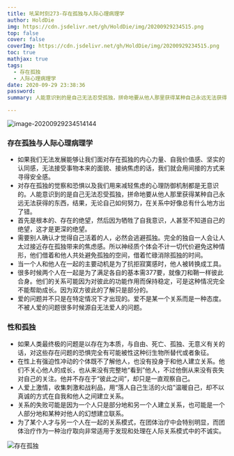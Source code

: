 ```yaml
---
title: 吼呆时刻273-存在孤独与人际心理病理学
author: HoldDie
img: https://cdn.jsdelivr.net/gh/HoldDie/img/20200929234515.png
top: false
cover: false
coverImg: https://cdn.jsdelivr.net/gh/HoldDie/img/20200929234515.png
toc: true
mathjax: true
tags:
  - 存在孤独
  - 人际心理病理学
date: 2020-09-29 23:38:36
password:
summary: 人能意识到的是自己无法忍受孤独，拼命地要从他人那里获得某种自己永远无法获得的东西，结果，无论自己如何努力，在关系中好像总有什么地方出了错。

---
```


![image-20200929234514144](https://cdn.jsdelivr.net/gh/HoldDie/img/20200929234515.png)

### 存在孤独与人际心理病理学

- 如果我们无法发展能够让我们面对存在孤独的内心力量、自我价值感、坚实的认同感，无法接受事物本来的面貌、接纳焦虑的话，我们就会用间接的方式来寻得安全感。
- 对存在孤独的觉察和恐惧以及我们用来减轻焦虑的心理防御机制都是无意识的。人能意识到的是自己无法忍受孤独，拼命地要从他人那里获得某种自己永远无法获得的东西，结果，无论自己如何努力，在关系中好像总有什么地方出了错。
- 首先是根本的、存在的绝望，然后因为牺牲了自我意识，人甚至不知道自己的绝望，这才是更深的绝望。
- 需要别人确认才觉得自己活着的人，必然会逃避孤独。完全的独自一人会让人太过接近存在孤独带来的焦虑感。所以神经质个体会不计一切代价避免这种情形，他们借着和他人共处避免孤独的空间，借着忙碌消除孤独的时间。
- 当一个人和他人在一起的主要动机是为了抗拒寂寞感时，他人被转换成工具。
- 很多时候两个人在一起是为了满足各自的基本需377要，就像刀和鞘一样彼此合身。他们的关系可能因为对彼此的功能作用而保持稳定，可是这种情况完全不能帮助成长。因为双方彼此的了解只是部分的。
- 爱的问题并不只是在特定情况下才出现的。爱不是某一个关系而是一种态度。不被人爱的问题很多时候源自无法爱人的问题。

### 性和孤独

- 如果人类最终极的问题是以存在为本质，与自由、死亡、孤独、无意义有关的话，对这些存在问题的恐惧完全有可能被性这种衍生物所替代或者象征。
- 在性上有强迫性冲动的个体既不了解他人，也没有投身于和他人建立关系。他们不关心他人的成长，也从来没有完整地“看到”他人，不过他倒从来没有丧失对自己的关注。他并不存在于“彼此之间”，却只是一直观察自己。
- 人爱上激情，收集刺激和战利品，用“落人自己生活的火焰”温暖自己，却不以真诚的方式在自我和他人之间建立关系。
- 关系的失败可能是因为一个人只是部分地和另一个人建立关系，也可能是一个人部分地和某种对他人的幻想建立联系。
- 为了某个人才与另一个人在一起的关系模式，在团体治疗中会特别明显，而团体治疗作为一种治疗取向非常适用于发现和处理在人际关系模式中的不诚实。

![存在孤独](https://cdn.jsdelivr.net/gh/HoldDie/img/20200929234639.png)